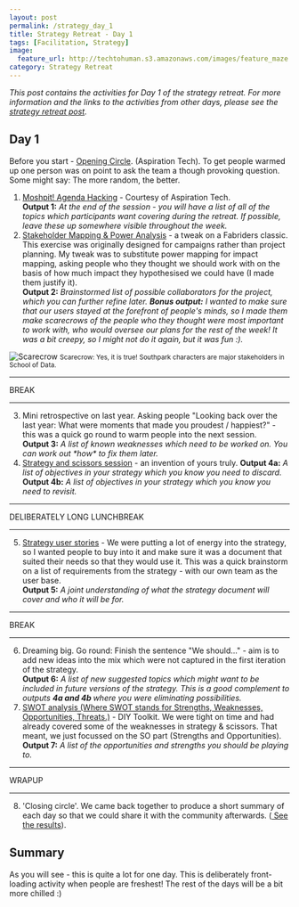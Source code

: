 ```yaml
---
layout: post
permalink: /strategy_day_1
title: Strategy Retreat - Day 1 
tags: [Facilitation, Strategy]
image: 
  feature_url: http://techtohuman.s3.amazonaws.com/images/feature_maze.jpg
category: Strategy Retreat
---
```


<em>This post contains the activities for Day 1 of the strategy retreat. For more information and the links to the activities from other days, please see the [strategy retreat post](http://techtohuman.com/strategy_retreat/).</em> 

## Day 1 

Before you start - <a href="http://facilitation.aspirationtech.org/index.php?title=Facilitation:Opening_Circle" target="_blank">Opening Circle</a>. (Aspiration Tech).
 To get people warmed up one person was on point to ask the team a though provoking question. Some might say: The more random, the better. 

1. [Moshpit! Agenda Hacking](http://facilitation.aspirationtech.org/index.php?title=Agenda:Hacking) - Courtesy of Aspiration Tech. <a name="output1"></a><br><strong>Output 1:</strong> <em>At the end of the session - you will have a list of all of the topics which participants want covering during the retreat. If possible, leave these up somewhere visible throughout the week. </em> 
2. [Stakeholder Mapping & Power Analysis](https://www.fabriders.net/spectrogram-stakeholder-map/) - a tweak on a Fabriders classic. This exercise was originally designed for campaigns rather than project planning. My tweak was to substitute power mapping for impact mapping, asking people who they thought we should work with on the basis of how much impact they hypothesised we could have (I made them justify it). <a name="output2"></a><br>**Output 2:** *Brainstormed list of possible collaborators for the project, which you can further refine later. **Bonus output:** I wanted to make sure that our users stayed at the forefront of people's minds, so I made them make scarecrows of the people who they thought were most important to work with, who would oversee our plans for the rest of the week! It was a bit creepy, so I might not do it again, but it was fun :).* 

![Scarecrow](http://techtohuman.s3.amazonaws.com/images/DSCF3646.JPG)
<small> Scarecrow: Yes, it is true! Southpark characters are major stakeholders in School of Data. </small> 

* * *
BREAK

* * *

<ol start="3">
  <li>Mini retrospective on last year. Asking people "Looking back over the last year: What were moments that made you proudest / happiest?" - this was a quick go round to warm people into the next session. <a name="output3"></a><br><strong>Output 3:</strong> <em>A list of known weaknesses which need to be worked on. You can work out *how* to fix them later.</em> </li>
  <li><a href="http://techtohuman.com/strategy_scissors/">Strategy and scissors session</a> - an invention of yours truly. <a name="output4a"></a><strong>Output 4a:</strong> <em>A list of objectives in your strategy which you know you need to discard.</em> <a name="output4b"></a><br><strong>Output 4b:</strong> <em>A list of objectives in your strategy which you know you need to revisit.</em> </li>  
</ol>



* * *
DELIBERATELY LONG LUNCHBREAK 

* * *

<ol start="5">

<li>  <a href="http://techtohuman.com/good_strategy/">Strategy user stories</a>  - We were putting a lot of energy into the strategy, so I wanted people to buy into it and make sure it was a document that suited their needs so that they would use it. This was a quick brainstorm on a list of requirements from the strategy - with our own team as the user base. <a name="output5"></a><br><strong>Output 5:</strong> <em>A joint understanding of what the strategy document will cover and who it will be for.</em> </li>
</ol>

* * *
BREAK 

* * *

<ol start="6">

<li> Dreaming big. Go round: Finish the sentence "We should..." - aim is to add new ideas into the mix which were not captured in the first iteration of the strategy. <a name="output6"></a><br><strong>Output 6:</strong> <em> A list of new suggested topics which might want to be included in future versions of the strategy. This is a good complement to outputs <strong> 4a and 4b </strong> where you were eliminating possibilities. </em></li>
<li><a href="http://diytoolkit.org/tools/swot-analysis-2/">SWOT analysis (Where SWOT stands for Strengths, Weaknesses, Opportunities, Threats.)</a> - DIY Toolkit.  We were tight on time and had already covered some of the weaknesses in strategy & scissors. That meant, we just focussed on the SO part (Strengths and Opportunities). <a name="output7"></a><br><strong>Output 7:</strong> <em> A list of the opportunities and strengths you should be playing to.</em> </li>
</ol> 

* * *
WRAPUP 

* * *

<ol start="8">

<li>'Closing circle'. We came back together to produce a short summary of each day so that we could share it with the community afterwards. (<a href="http://schoolofdata.org/2014/11/05/school-of-data-retreat-roundup/"> See the results</a>).  </li>
</ol>

## Summary

As you will see - this is quite a lot for one day. This is deliberately front-loading activity when people are freshest! The rest of the days will be a bit more chilled :)
